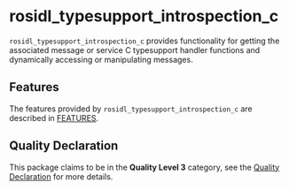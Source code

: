 # rosidl_typesupport_introspection_c

`rosidl_typesupport_introspection_c` provides functionality for getting the associated message or service C typesupport handler functions and dynamically accessing or manipulating messages.

## Features

The features provided by `rosidl_typesupport_introspection_c` are described in [FEATURES](docs/FEATURES.md).

## Quality Declaration

This package claims to be in the **Quality Level 3** category, see the [Quality Declaration](./QUALITY_DECLARATION.md) for more details.
